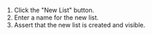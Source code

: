 1. Click the "New List" button.
2. Enter a name for the new list.
3. Assert that the new list is created and visible.